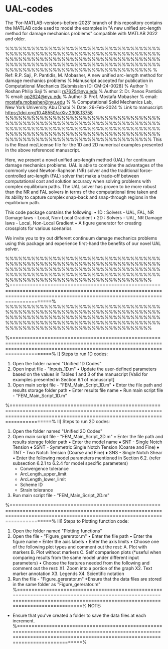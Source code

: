 # UAL-codes
The 'For-MATLAB-versions-before-2023' branch of this repository contains the MATLAB code used to model the examples in "A new unified arc-length method for damage mechanics problems" compatible with MATLAB 2022 and older.

%%%%%%%%%%%%%%%%%%%%%%%%%%%%%%%%%%%%%%%%%%%%%%%%%%%%%%%%%%%%%%%%%%%%%%%%%%%%%%%%%%%%%%%%%%%%%%%%%%%%%%%%%%%%%%%%%%%%%%%%%%%%%%%%%%%%%%%%%%%%%%%%%%%%%%%%%%%%%%%%%%%%%%%%%%%%%%%%%%
% Ref: R.P. Saji, P. Pantidis, M. Mobasher, A new unified arc-length method for damage mechanics problems 
% Manuscript accepted for publication in Computational Mechanics [Submission ID: CM-24-0028]
% Author 1: Roshan Philip Saji
% email: rs7625@nyu.edu
% Author 2: Dr. Panos Pantidis
% email: pp2624@nyu.edu
% Author 3: Prof. Mostafa Mobasher 
% email: mostafa.mobasher@nyu.edu
%
% Computational Solid Mechanics Lab, New York University Abu Dhabi
% Date: 26-Feb-2024 
% Link to manuscript: https://doi.org/10.48550/arXiv.2308.13758
%%%%%%%%%%%%%%%%%%%%%%%%%%%%%%%%%%%%%%%%%%%%%%%%%%%%%%%%%%%%%%%%%%%%%%%%%%%%%%%%%%%%%%%%%%%%%%%%%%%%%%%%%%%%%%%%%%%%%%%%%%%%%%%%%%%%%%%%%%%%%%%%%%%%%%%%%%%%%%%%%%%%%%%%%%%%%%%%%%
This is the Read me/License file for the 1D and 2D numerical examples presented in the above referenced manuscript.
 
Here, we present a novel unified arc-length method (UAL) for continuum damage mechanics problems. UAL is able to combine the advantages of the commonly used 
Newton-Raphson (NR) solver and the traditional force-controlled arc-length (FAL) solver that make a trade-off between computational cost and solution accuracy when 
solving problems with complex equilibrium paths. The UAL solver has proven to be more robust than the NR and FAL solvers in terms of the computational time taken and its ability
to capture complex snap-back and snap-through regions in the equilibrium path.

This code package contains the following:
• 1D : Solvers     - UAL, FAL, NR 
       Damage laws - Local, Non-Local Gradient
• 2D : Solvers     - UAL, NR
       Damage laws - Local, Non-Local Gradient
• A figure generator for creating crossplots for various scenarios  

We invite you to try out different continuum damage mechanics problems using this package and experience first-hand the benefits of our novel UAL solver.

%%%%%%%%%%%%%%%%%%%%%%%%%%%%%%%%%%%%%%%%%%%%%%%%%%%%%%%%%%%%%%%%%%%%%%%%%%%%%%%%%%%%%%%%%%%%%%%%%%%%%%%%%%%%%%%%%%%%%%%%%%%%%%%%%%%%%%%%%%%%%%%%%%%%%%%%%%%%%%%%%%%%%%%%%%%%%%%%%%
%================================================================================================================================================================================%
%%%%%%%%%%%%%%%%%%%%%%%%%%%%%%%%%%%%%%%%%%%%%%%%%%%%%%%%%%%%%%%%%%%%%%%%%%%%%%%%%%%%%%%%%%%%%%%%%%%%%%%%%%%%%%%%%%%%%%%%%%%%%%%%%%%%%%%%%%%%%%%%%%%%%%%%%%%%%%%%%%%%%%%%%%%%%%%%%%

%================================================================================================================================================================================%
I] Steps to run 1D codes:

1. Open the folder named "Unified 1D Codes"
2. Open input file - "Inputs_1D.m"
    • Update the user-defined parameters based on the values in Tables 1 and 3 of the manuscript [Valid for examples presented in Section 6.1 of manuscript]
3. Open main script file - "FEM_Main_Script_1D.m"
	• Enter the file path and results storage folder path
	• Enter results file name 
	• Run main script file - "FEM_Main_Script_1D.m"
	
%================================================================================================================================================================================%
II] Steps to run 2D codes:

1. Open the folder named "Unified 2D Codes"
2. Open main script file - "FEM_Main_Script_2D.m"
	• Enter the file path and results storage folder path
	• Enter the model name 
	  ♦ SNT - Single Notch Tension 
      ♦ SSNT - Symmetric Single Notch Tension (Coarse and Fine)
      ♦ TNT - Two Notch Tension (Coarse and Fine)
      ♦ SNS - Single Notch Shear
    • Enter the following model parameters mentioned in Section 6.2. (refer subsection 6.2.1 to 6.2.4 for model specific parameters)
	  - Convergence tolerance
	  - ArcLength_upper_limit 
	  - ArcLength_lower_limit 
	  - Scheme ID 
	  - Strain tolerance 
3. Run main script file - "FEM_Main_Script_2D.m"

%================================================================================================================================================================================%
III] Steps to Plotting function code:

1. Open the folder named "Plotting functions"
2. Open the file - "Figure_gererator.m"
   • Enter the file path
   • Enter the figure name 
   • Enter the axis labels
   • Enter the axis limits
   • Choose one of the following plot types and comment out the rest:
      A. Plot with markers 
      B. Plot without markers 
      C. Self comparison plots (*useful when comparing results from the same model under different input parameters)
   • Choose the features needed from the following and comment out the rest:
      X1. Zoom into a portion of the graph
	  X2. Text marker annotation
	  X3. Legends 
	  X4. Scientific notation 
3. Run the file - "Figure_gererator.m"
*Ensure that the data files are stored in the same folder as "Figure_gererator.m"
%================================================================================================================================================================================%
NOTE:
* Ensure that you've created a folder to save the data files at each increment.  
%================================================================================================================================================================================%


